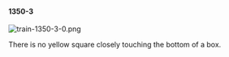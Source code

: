 #### 1350-3
![train-1350-3-0.png](https://github.com/lil-lab/nlvr/raw/master/nlvr/train/images/61/train-1350-3-0.png "train-1350-3-0.png")

There is no yellow square closely touching the bottom of a box.